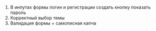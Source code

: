 1. В инпутах формы логин и регистрации создать кнопку показать пароль
2. Корректный выбор темы
3. Валидация формы + самописная капча